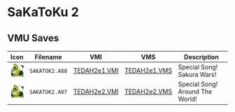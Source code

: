 # SaKaToKu 2

## VMU Saves

| Icon | Filename | VMI | VMS | Description |
|------|----------|-----|-----|-------------|
| ![SaKaToKu 2](../icons/SAKATOK2.A88.GIF) | `SAKATOK2.A88` | [TEDAH2e1.VMI](TEDAH2e1.VMI) | [TEDAH2e1.VMS](TEDAH2e1.VMS) | Special Song! Sakura Wars! |
| ![SaKaToKu 2](../icons/SAKATOK2.A07.GIF) | `SAKATOK2.A07` | [TEDAH2e2.VMI](TEDAH2e2.VMI) | [TEDAH2e2.VMS](TEDAH2e2.VMS) | Special Song! Around The World! |

